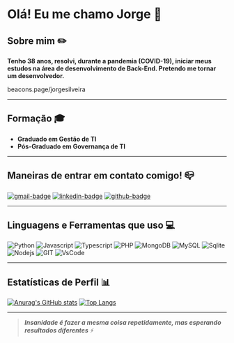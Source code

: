 # Olá! Eu me chamo Jorge 👋

## Sobre mim ✏️
   **Tenho 38 anos, resolvi, durante a pandemia (COVID-19), iniciar meus estudos na área de desenvolvimento de Back-End.
Pretendo me tornar um desenvolvedor.**

beacons.page/jorgesilveira

---

## Formação 🎓
* __Graduado em Gestão de TI__
* __Pós-Graduado em Governança de TI__

<!--

- 🔭 I’m currently working on ...
- 🌱 I’m currently learning ...
- 👯 I’m looking to collaborate on ...
- 🤔 I’m looking for help with ...
- 💬 Ask me about ...
- 📫 How to reach me: ...
- 😄 Pronouns: ...
- ⚡ Fun fact: ...
-->

---
## Maneiras de entrar em contato comigo! 📪

[![gmail-badge][gmail-img]][gmail]
[![linkedin-badge][linkedin-img]][linkedin]
[![github-badge][github-img]][github]

[gmail-img]: https://img.shields.io/badge/Gmail-D14836?style=for-the-badge&logo=gmail&logoColor=white
[gmail]: jlrs19833@gmail.com

[linkedin-img]: https://img.shields.io/badge/LinkedIn-0077B5?style=for-the-badge&logo=linkedin&logoColor=white
[linkedin]: https://www.linkedin.com/in/josilveira/

[github-img]: https://img.shields.io/badge/GitHub-100000?style=for-the-badge&logo=github&logoColor=white
[github]: https://github.com/silveirajorge

---
## Linguagens e Ferramentas que uso 💻
![Python](https://img.shields.io/badge/Python-FFD43B?style=for-the-badge&logo=python&logoColor=darkgreen)
![Javascript](https://img.shields.io/badge/JavaScript-323330?style=for-the-badge&logo=javascript&logoColor=F7DF1E)
![Typescript](https://img.shields.io/badge/TypeScript-007ACC?style=for-the-badge&logo=typescript&logoColor=white)
![PHP](https://img.shields.io/badge/PHP-777BB4?style=for-the-badge&logo=php&logoColor=white)
![MongoDB](https://img.shields.io/badge/MongoDB-4EA94B?style=for-the-badge&logo=mongodb&logoColor=white)
![MySQL](https://img.shields.io/badge/MySQL-00000F?style=for-the-badge&logo=mysql&logoColor=white)
![Sqlite](https://img.shields.io/badge/SQLite-07405E?style=for-the-badge&logo=sqlite&logoColor=white)
![Nodejs](https://img.shields.io/badge/Node.js-43853D?style=for-the-badge&logo=node-dot-js&logoColor=white)
![GIT](https://img.shields.io/badge/Git-F05032?style=for-the-badge&logo=git&logoColor=white)
![VsCode](https://img.shields.io/badge/Visual_Studio_Code-0078D4?style=for-the-badge&logo=visual%20studio%20code&logoColor=white)

---
## Estatísticas de Perfil 📊
[![Anurag's GitHub stats](https://github-readme-stats.vercel.app/api?username=silveirajorge&theme=tokyonight)](https://github.com/anuraghazra/github-readme-stats)
[![Top Langs](https://github-readme-stats.vercel.app/api/top-langs/?username=silveirajorge&theme=tokyonight&layout=compact)](https://github.com/anuraghazra/github-readme-stats)

---
>__*Insanidade é fazer a mesma coisa repetidamente, mas esperando resultados diferentes*__ ⚡
